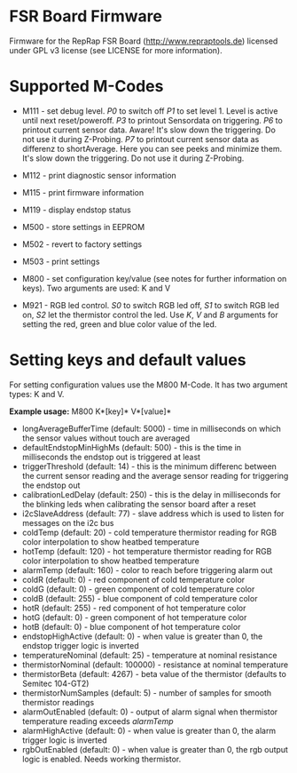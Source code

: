 # FSR Board Firmware
Firmware for the RepRap FSR Board (http://www.repraptools.de) licensed under GPL v3 license (see LICENSE for more information).

# Supported M-Codes
* M111 - set debug level. 
   *P0* to switch off
   *P1* to set level 1. Level is active until next reset/poweroff.
   *P3* to printout Sensordata on triggering. 
   *P6* to printout current sensor data. Aware! It's slow down the triggering. Do not use it during Z-Probing.
   *P7* to printout current sensor data as differenz to shortAverage. Here you can see peeks and minimize them. 
        It's slow down the triggering. Do not use it during Z-Probing.

* M112 - print diagnostic sensor information
* M115 - print firmware information
* M119 - display endstop status
* M500 - store settings in EEPROM
* M502 - revert to factory settings
* M503 - print settings
* M800 - set configuration key/value (see notes for further information on keys). Two arguments are used: K and V
* M921 - RGB led control. *S0* to switch RGB led off, *S1* to switch RGB led on, *S2* let the thermistor control the led. Use *K*, *V* and *B* arguments for setting the red, green and blue color value of the led.

# Setting keys and default values
For setting configuration values use the M800 M-Code. It has two argument types: K and V.

**Example usage:** M800 K*[key]* V*[value]*

* longAverageBufferTime (default: 5000) - time in milliseconds on which the sensor values without touch are averaged
* defaultEndstopMinHighMs (default: 500) - this is the time in milliseconds the endstop out is triggered at least
* triggerThreshold (default: 14) - this is the minimum differenc between the current sensor reading and the average sensor reading for triggering the endstop out
* calibrationLedDelay (default: 250) - this is the delay in milliseconds for the blinking leds when calibrating the sensor board after a reset
* i2cSlaveAddress (default: 77) - slave address which is used to listen for messages on the i2c bus
* coldTemp (default: 20) - cold temperature thermistor reading for RGB color interpolation to show heatbed temperature
* hotTemp (default: 120) - hot temperature thermistor reading for RGB color interpolation to show heatbed temperature
* alarmTemp (default: 160) - color to reach before triggering alarm out
* coldR (default: 0) - red component of cold temperature color
* coldG (default: 0) - green component of cold temperature color
* coldB (default: 255) - blue component of cold temperature color
* hotR (default: 255) - red component of hot temperature color
* hotG (default: 0) - green component of hot temperature color
* hotB (default: 0) - blue component of hot temperature color
* endstopHighActive (default: 0) - when value is greater than 0, the endstop trigger logic is inverted
* temperatureNominal (default: 25) - temperature at nominal resistance
* thermistorNominal (default: 100000) - resistance at nominal temperature
* thermistorBeta (default: 4267) - beta value of the thermistor (defaults to Semitec 104-GT2)
* thermistorNumSamples (default: 5) - number of samples for smooth thermistor readings
* alarmOutEnabled (default: 0) - output of alarm signal when thermistor temperature reading exceeds *alarmTemp*
* alarmHighActive (default: 0) - when value is greater than 0, the alarm trigger logic is inverted
* rgbOutEnabled (default: 0) - when value is greater than 0, the rgb output logic is enabled. Needs working thermistor.

